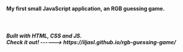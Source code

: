 <h4>My first small JavaScript application, an RGB guessing game.</h4>
<br>
<h5>Built with HTML, CSS and JS.
<br>
<strong>Check it out! ------>  https://iljasl.github.io/rgb-guessing-game/ </strong>

